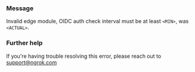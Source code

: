 
### Message
Invalid edge module, OIDC auth check interval must be at least <code>&lt;MIN&gt;</code>, was <code>&lt;ACTUAL&gt;</code>.

### Further help
If you're having trouble resolving this error, please reach out to [support@ngrok.com](mailto:support@ngrok.com?subject=Help%20with%20ERR_NGROK_7159)

